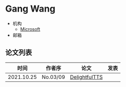 # Gang Wang

- 机构
  - [Microsoft](../Institutions/USA-Microsoft.md)
- 邮箱

## 论文列表

| 时间 | 作者序 | 论文 | 发表 |
|:-:|:-:|---|---|
| 2021.10.25 | No.03/09 | [DelightfulTTS](../Models/TTS2_Acoustic/2021.10.25_DelightfulTTS.md) | 